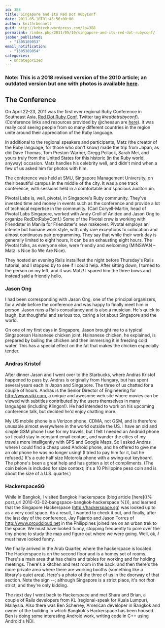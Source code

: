 ```yaml
---
id: 388
title: Singapore and Its Red Dot RubyConf
date: 2011-05-10T01:45:56+00:00
author: keithrbennett
guid: http://krbtech.wordpress.com/?p=388
permalink: /index.php/2011/05/10/singapore-and-its-red-dot-rubyconf/
jabber_published:
  - "1305189053"
email_notification:
  - "1305189054"
categories:
  - Uncategorized
---
```


### Note: This is a 2018 revised version of the 2010 article; an outdated version but one with photos is available [here](https://krbtech.wordpress.com/2011/05/10/singapore-and-its-red-dot-rubyconf/).

## The Conference

On April 22-23, 2011 was the first ever regional Ruby Conference in Southeast Asia, [Red Dot Ruby Conf](http://reddotrubyconf.com), Twitter tag #_reddotrubyconf_). (Conference links and resources provided by @cheeaun are [here](https://docs.google.com/document/pub?id=1aWZqJVeTk1T7Ll2SeHchKM8X8Dj7L3kXkWMXb4lBPys&pli=1 "RedDotRubyConf Links")). It was really cool seeing people from so many different countries in the region unite around their appreciation of the Ruby language.

In additional to the regional speakers and participants, Matz (the creator of the Ruby language, for those who don't know) made the trip from Japan, as did Dave Thomas, Tom Preston-Warner, Gregg Pollack, Sarah Mei, and yours truly from the United States for this historic (in the Ruby world, anyway) occasion. Matz handles his celebrity well, and didn't mind when a few of us asked him for photos with him.
            
The conference was held at SMU, Singapore Management University, on their beautiful campus in the middle of the city. It was a one track conference, with sessions held in a comfortable and spacious auditorium.
            
Pivotal Labs is, well, pivotal, in Singapore's Ruby community. They've invested time and money in events such as the conference and provide a lot of technical expertise in the community. (Carl Coryell-Martin, head of Pivotal Labs Singapore, worked with Andy Croll of Anideo and Jason Ong to organize RedDotRubyConf.) Some of the Pivotal crew is working with Friendster in Manila for Friendster's new makeover. Pivotal employs an intense but humane work style, with only rare exceptions to colocation and almost continuous pair programming. They say that while their work day is generally limited to eight hours, it can be an exhausting eight hours. The Pivotal folks, as everyone else, were friendly and welcoming (MINSWAN &#8211; Matz is Nice So We Are Nice).

They hosted an evening Rails installfest the night before Thursday's Rails tutorial, and I stopped by to see if I could help. After sitting down, I turned to the person on my left, and it was Matz! I spared him the three bows and instead said a friendly hello.

### Jason Ong

I had been corresponding with Jason Ong, one of the principal organizers, for a while before the conference and was happy to finally meet him in person. Jason runs a Rails consultancy and is also a musician. He's quick to laugh, but thoughtful and serious too, caring a lot about Singapore and the world.

On one of my first days in Singapore, Jason brought me to a typical Singaporean Hainanese chicken joint. Hainanese chicken, he explained, is prepared by boiling the chicken and then immersing it in freezing cold water. This has a special effect on the fat that makes the chicken especially tender.

### Andras Kristof

After dinner Jason and I went over to the Starbucks, where Andras Kristof happened to pass by. Andras is originally from Hungary, but has spent several years each in Japan and Singapore. The three of us chatted for a couple of hours. Andras is the Senior Director of Engineering for <a title="http://www.viki.com" href="http://www.viki.com">http://www.viki.com</a>, a unique and awesome web site where movies can be viewed with subtitles contributed by the users themselves in many languages (including Klingon!). He had intended to work on his upcoming conference talk, but decided he'd enjoy chatting more.

My US mobile phone is a Verizon phone, CDMA, not GSM, and is therefore unusable almost everywhere in the world outside the US. I have an old and simple GSM phone I use for my travels, but I felt I needed an Android phone so I could stay in constant email contact, and wander the cities of my travels more intelligently with GPS and Google Maps. So I asked Andras where I could find a cheap used Android phone, and he offered to give me an old phone he was no longer using! (I tried to pay him for it, but he refused.) It's a cute half size Motorola phone with a swing-out keyboard. The phone's been a great help and has gotten a lot of compliments. (The coin below is included for size context; it's a 10 Philippine peso coin and is about the size of a U.S. quarter.)
            
### HackerspaceSG

While in Bangkok, I visited Bangkok Hackerspace (blog article [here]({% post_url 2010-03-02-bangspace-bangkok-hackerspace %})), and learned that the Singapore Hackerspace (<a title="http://hackerspace.sg" href="http://hackerspace.sg">http://hackerspace.sg</a>) was looked up to as a very cool space. As a result, I wanted to check it out, and finally, after the last day of the conference, Jay Fajardo and Jason Torres of <a title="http://www.proudcloud.net" href="http://www.proudcloud.net">http://www.proudcloud.net</a> in the Philippines joined me on an urban trek to the space. We must have looked funny, stopping frequently to pore over the tiny phone to study the map and figure out where we were going. Well, ok, _I_ must have looked funny.

We finally arrived in the Arab Quarter, where the hackerspace is located. The Hackerspace is on the second floor and is a homey set of rooms. There's a main area that has chairs and tables for working and for holding meetings. There's a kitchen and rest room in the back, and then there's the more private area where there are working booths (something like a library's quiet area). Here's a photo of the three of us in the doorway of that section. Note the sign --; although Singapore is a strict place, it's not *that* strict, and they're only kidding.

The next day I went back to Hackerspace and met Shara and Brian, a couple of Rails developers from KL (regional-speak for Kuala Lumpur), Malaysia. Also there was Ben Scherrey, American developer in Bangkok and owner of the building in which Bangkok's Hackerspace has been housed. Ben is doing some interesting Android work, writing code in C++ using Android's NDI.
